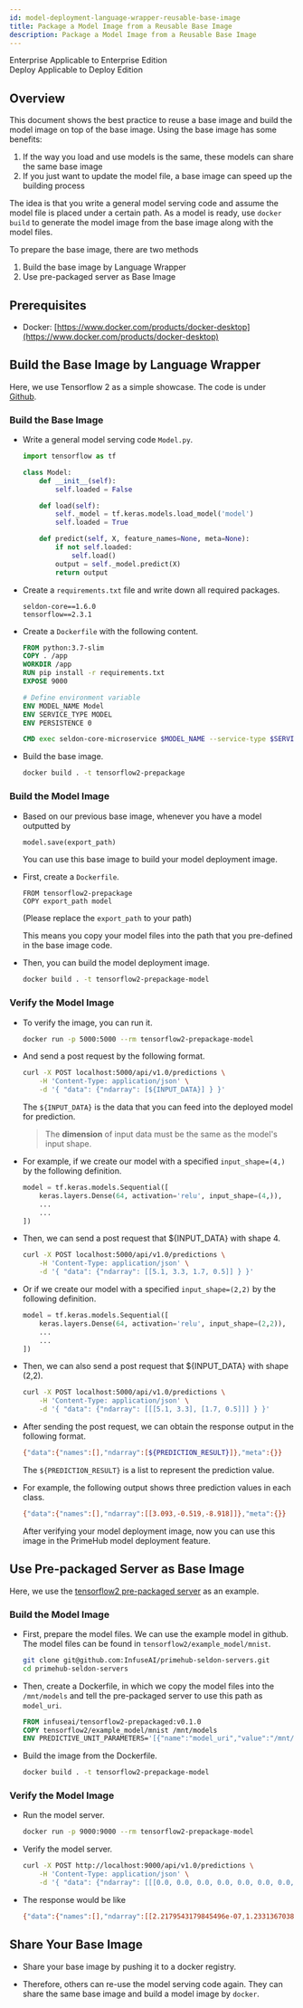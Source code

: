 ```yaml
---
id: model-deployment-language-wrapper-reusable-base-image
title: Package a Model Image from a Reusable Base Image
description: Package a Model Image from a Reusable Base Image
---
```


<div class="label-sect">
  <div class="ee-only tooltip">Enterprise
    <span class="tooltiptext">Applicable to Enterprise Edition</span>
  </div>
  <div class="deploy-only tooltip">Deploy
    <span class="tooltiptext">Applicable to Deploy Edition</span>
  </div>
</div>

## Overview

This document shows the best practice to reuse a base image and build the model image on top of the base image. Using the base image has some benefits:

1. If the way you load and use models is the same, these models can share the same base image
2. If you just want to update the model file, a base image can speed up the building process

The idea is that you write a general model serving code and assume the model file is placed under a certain path. As a model is ready, use `docker build` to generate the model image from the base image along with the model files.

To prepare the base image, there are two methods

1. Build the base image by Language Wrapper
1. Use pre-packaged server as Base Image

## Prerequisites

- Docker: [https://www.docker.com/products/docker-desktop](https://www.docker.com/products/docker-desktop)

## Build the Base Image by Language Wrapper
Here, we use Tensorflow 2 as a simple showcase. The code is under [Github](https://github.com/InfuseAI/model-deployment-examples/tree/master/tensorflow2_prepackage).

### Build the Base Image

- Write a general model serving code `Model.py`.
    ```python
    import tensorflow as tf

    class Model:
        def __init__(self):
            self.loaded = False

        def load(self):
            self._model = tf.keras.models.load_model('model')
            self.loaded = True

        def predict(self, X, feature_names=None, meta=None):
            if not self.loaded:
                self.load()
            output = self._model.predict(X)
            return output
    ```

- Create a `requirements.txt` file and write down all required packages.
    ```text
    seldon-core==1.6.0
    tensorflow==2.3.1
    ```

- Create a `Dockerfile` with the following content.
    ```dockerfile
    FROM python:3.7-slim
    COPY . /app
    WORKDIR /app
    RUN pip install -r requirements.txt
    EXPOSE 9000

    # Define environment variable
    ENV MODEL_NAME Model
    ENV SERVICE_TYPE MODEL
    ENV PERSISTENCE 0

    CMD exec seldon-core-microservice $MODEL_NAME --service-type $SERVICE_TYPE --persistence $PERSISTENCE --access-log
    ```

- Build the base image.
    ```bash
    docker build . -t tensorflow2-prepackage
    ```

### Build the Model Image

- Based on our previous base image, whenever you have a model outputted by
    ```python
    model.save(export_path)
    ```
    You can use this base image to build your model deployment image.

- First, create a `Dockerfile`.
    ```text
    FROM tensorflow2-prepackage
    COPY export_path model
    ```
    (Please replace the `export_path` to your path)

    This means you copy your model files into the path that you pre-defined in the base image code.

- Then, you can build the model deployment image.
    ```bash
    docker build . -t tensorflow2-prepackage-model
    ```

### Verify the Model Image

- To verify the image, you can run it.
    ```bash
    docker run -p 5000:5000 --rm tensorflow2-prepackage-model
    ```

- And send a post request by the following format.
    ```bash
    curl -X POST localhost:5000/api/v1.0/predictions \
        -H 'Content-Type: application/json' \
        -d '{ "data": {"ndarray": [${INPUT_DATA}] } }'
    ```
    The `${INPUT_DATA}` is the data that you can feed into the deployed model for prediction.

    >The **dimension** of input data must be the same as the model's input shape.

- For example, if we create our model with a specified `input_shape=(4,)` by the following definition.
    ```python
    model = tf.keras.models.Sequential([
        keras.layers.Dense(64, activation='relu', input_shape=(4,)),
        ...
        ...
    ])
    ```

- Then, we can send a post request that ${INPUT_DATA} with shape 4.
    ```bash
    curl -X POST localhost:5000/api/v1.0/predictions \
        -H 'Content-Type: application/json' \
        -d '{ "data": {"ndarray": [[5.1, 3.3, 1.7, 0.5]] } }'
    ```

- Or if we create our model with a specified `input_shape=(2,2)` by the following definition.
    ```python
    model = tf.keras.models.Sequential([
        keras.layers.Dense(64, activation='relu', input_shape=(2,2)),
        ...
        ...
    ])
    ```

- Then, we can also send a post request that ${INPUT_DATA} with shape (2,2).
    ```bash
    curl -X POST localhost:5000/api/v1.0/predictions \
        -H 'Content-Type: application/json' \
        -d '{ "data": {"ndarray": [[[5.1, 3.3], [1.7, 0.5]]] } }'
    ```

- After sending the post request, we can obtain the response output in the following format.
    ```bash
    {"data":{"names":[],"ndarray":[${PREDICTION_RESULT}]},"meta":{}}
    ```
    The `${PREDICTION_RESULT}` is a list to represent the prediction value.

- For example, the following output shows three prediction values in each class.
    ```bash
    {"data":{"names":[],"ndarray":[[3.093,-0.519,-8.918]]},"meta":{}}
    ```

    After verifying your model deployment image, now you can use this image in the PrimeHub model deployment feature.

## Use Pre-packaged Server as Base Image

Here, we use the [tensorflow2 pre-packaged server](model-deployment-prepackaged-server-tensorflow2.md) as an example.

### Build the Model Image

- First, prepare the model files. We can use the example model in github. The model files can be found in `tensorflow2/example_model/mnist`.
    ```bash
    git clone git@github.com:InfuseAI/primehub-seldon-servers.git
    cd primehub-seldon-servers
    ```

- Then, create a Dockerfile, in which we copy the model files into the `/mnt/models` and tell the pre-packaged server to use this path as `model_uri`.
    ```dockerfile
    FROM infuseai/tensorflow2-prepackaged:v0.1.0
    COPY tensorflow2/example_model/mnist /mnt/models
    ENV PREDICTIVE_UNIT_PARAMETERS='[{"name":"model_uri","value":"/mnt/models","type":"STRING"}]'
    ```

- Build the image from the Dockerfile.
    ```bash
    docker build . -t tensorflow2-prepackage-model
    ```

### Verify the Model Image
- Run the model server.
    ```bash
    docker run -p 9000:9000 --rm tensorflow2-prepackage-model
    ```

- Verify the model server.
    ```bash
    curl -X POST http://localhost:9000/api/v1.0/predictions \
        -H 'Content-Type: application/json' \
        -d '{ "data": {"ndarray": [[[0.0, 0.0, 0.0, 0.0, 0.0, 0.0, 0.0, 0.0, 0.0, 0.0, 0.0, 0.0, 0.0, 0.0, 0.0, 0.0, 0.0, 0.0, 0.0, 0.0, 0.0, 0.0, 0.0, 0.0, 0.0, 0.0, 0.0, 0.0], [0.0, 0.0, 0.0, 0.0, 0.0, 0.0, 0.0, 0.0, 0.0, 0.0, 0.0, 0.0, 0.0, 0.0, 0.0, 0.0, 0.0, 0.0, 0.0, 0.0, 0.0, 0.0, 0.0, 0.0, 0.0, 0.0, 0.0, 0.0], [0.0, 0.0, 0.0, 0.0, 0.0, 0.0, 0.0, 0.0, 0.0, 0.0, 0.0, 0.0, 0.0, 0.0, 0.0, 0.0, 0.0, 0.0, 0.0, 0.0, 0.0, 0.0, 0.0, 0.0, 0.0, 0.0, 0.0, 0.0], [0.0, 0.0, 0.0, 0.0, 0.0, 0.0, 0.0, 0.0, 0.0, 0.0, 0.0, 0.0, 0.0, 0.0, 0.0, 0.0, 0.0, 0.0, 0.0, 0.0, 0.0, 0.0, 0.0, 0.0, 0.0, 0.0, 0.0, 0.0], [0.0, 0.0, 0.0, 0.0, 0.0, 0.0, 0.0, 0.0, 0.0, 0.0, 0.0, 0.0, 0.0, 0.0, 0.0, 0.0, 0.0, 0.0, 0.0, 0.0, 0.0, 0.0, 0.0, 0.0, 0.0, 0.0, 0.0, 0.0], [0.0, 0.0, 0.0, 0.0, 0.0, 0.0, 0.0, 0.0, 0.0, 0.0, 0.0, 0.0, 0.0, 0.0, 0.0, 0.0, 0.0, 0.0, 0.0, 0.0, 0.0, 0.0, 0.0, 0.0, 0.0, 0.0, 0.0, 0.0], [0.0, 0.0, 0.0, 0.0, 0.0, 0.0, 0.0, 0.0, 0.0, 0.0, 0.0, 0.0, 0.0, 0.0, 0.0, 0.0, 0.0, 0.0, 0.0, 0.0, 0.0, 0.0, 0.0, 0.0, 0.0, 0.0, 0.0, 0.0], [0.0, 0.0, 0.0, 0.0, 0.0, 0.0, 0.32941176470588235, 0.7254901960784313, 0.6235294117647059, 0.592156862745098, 0.23529411764705882, 0.1411764705882353, 0.0, 0.0, 0.0, 0.0, 0.0, 0.0, 0.0, 0.0, 0.0, 0.0, 0.0, 0.0, 0.0, 0.0, 0.0, 0.0], [0.0, 0.0, 0.0, 0.0, 0.0, 0.0, 0.8705882352941177, 0.996078431372549, 0.996078431372549, 0.996078431372549, 0.996078431372549, 0.9450980392156862, 0.7764705882352941, 0.7764705882352941, 0.7764705882352941, 0.7764705882352941, 0.7764705882352941, 0.7764705882352941, 0.7764705882352941, 0.7764705882352941, 0.6666666666666666, 0.20392156862745098, 0.0, 0.0, 0.0, 0.0, 0.0, 0.0], [0.0, 0.0, 0.0, 0.0, 0.0, 0.0, 0.2627450980392157, 0.4470588235294118, 0.2823529411764706, 0.4470588235294118, 0.6392156862745098, 0.8901960784313725, 0.996078431372549, 0.8823529411764706, 0.996078431372549, 0.996078431372549, 0.996078431372549, 0.9803921568627451, 0.8980392156862745, 0.996078431372549, 0.996078431372549, 0.5490196078431373, 0.0, 0.0, 0.0, 0.0, 0.0, 0.0], [0.0, 0.0, 0.0, 0.0, 0.0, 0.0, 0.0, 0.0, 0.0, 0.0, 0.0, 0.06666666666666667, 0.25882352941176473, 0.054901960784313725, 0.2627450980392157, 0.2627450980392157, 0.2627450980392157, 0.23137254901960785, 0.08235294117647059, 0.9254901960784314, 0.996078431372549, 0.41568627450980394, 0.0, 0.0, 0.0, 0.0, 0.0, 0.0], [0.0, 0.0, 0.0, 0.0, 0.0, 0.0, 0.0, 0.0, 0.0, 0.0, 0.0, 0.0, 0.0, 0.0, 0.0, 0.0, 0.0, 0.0, 0.3254901960784314, 0.9921568627450981, 0.8196078431372549, 0.07058823529411765, 0.0, 0.0, 0.0, 0.0, 0.0, 0.0], [0.0, 0.0, 0.0, 0.0, 0.0, 0.0, 0.0, 0.0, 0.0, 0.0, 0.0, 0.0, 0.0, 0.0, 0.0, 0.0, 0.0, 0.08627450980392157, 0.9137254901960784, 1.0, 0.3254901960784314, 0.0, 0.0, 0.0, 0.0, 0.0, 0.0, 0.0], [0.0, 0.0, 0.0, 0.0, 0.0, 0.0, 0.0, 0.0, 0.0, 0.0, 0.0, 0.0, 0.0, 0.0, 0.0, 0.0, 0.0, 0.5058823529411764, 0.996078431372549, 0.9333333333333333, 0.17254901960784313, 0.0, 0.0, 0.0, 0.0, 0.0, 0.0, 0.0], [0.0, 0.0, 0.0, 0.0, 0.0, 0.0, 0.0, 0.0, 0.0, 0.0, 0.0, 0.0, 0.0, 0.0, 0.0, 0.0, 0.23137254901960785, 0.9764705882352941, 0.996078431372549, 0.24313725490196078, 0.0, 0.0, 0.0, 0.0, 0.0, 0.0, 0.0, 0.0], [0.0, 0.0, 0.0, 0.0, 0.0, 0.0, 0.0, 0.0, 0.0, 0.0, 0.0, 0.0, 0.0, 0.0, 0.0, 0.0, 0.5215686274509804, 0.996078431372549, 0.7333333333333333, 0.0196078431372549, 0.0, 0.0, 0.0, 0.0, 0.0, 0.0, 0.0, 0.0], [0.0, 0.0, 0.0, 0.0, 0.0, 0.0, 0.0, 0.0, 0.0, 0.0, 0.0, 0.0, 0.0, 0.0, 0.0, 0.03529411764705882, 0.803921568627451, 0.9725490196078431, 0.22745098039215686, 0.0, 0.0, 0.0, 0.0, 0.0, 0.0, 0.0, 0.0, 0.0], [0.0, 0.0, 0.0, 0.0, 0.0, 0.0, 0.0, 0.0, 0.0, 0.0, 0.0, 0.0, 0.0, 0.0, 0.0, 0.49411764705882355, 0.996078431372549, 0.7137254901960784, 0.0, 0.0, 0.0, 0.0, 0.0, 0.0, 0.0, 0.0, 0.0, 0.0], [0.0, 0.0, 0.0, 0.0, 0.0, 0.0, 0.0, 0.0, 0.0, 0.0, 0.0, 0.0, 0.0, 0.0, 0.29411764705882354, 0.984313725490196, 0.9411764705882353, 0.2235294117647059, 0.0, 0.0, 0.0, 0.0, 0.0, 0.0, 0.0, 0.0, 0.0, 0.0], [0.0, 0.0, 0.0, 0.0, 0.0, 0.0, 0.0, 0.0, 0.0, 0.0, 0.0, 0.0, 0.0, 0.07450980392156863, 0.8666666666666667, 0.996078431372549, 0.6509803921568628, 0.0, 0.0, 0.0, 0.0, 0.0, 0.0, 0.0, 0.0, 0.0, 0.0, 0.0], [0.0, 0.0, 0.0, 0.0, 0.0, 0.0, 0.0, 0.0, 0.0, 0.0, 0.0, 0.0, 0.011764705882352941, 0.796078431372549, 0.996078431372549, 0.8588235294117647, 0.13725490196078433, 0.0, 0.0, 0.0, 0.0, 0.0, 0.0, 0.0, 0.0, 0.0, 0.0, 0.0], [0.0, 0.0, 0.0, 0.0, 0.0, 0.0, 0.0, 0.0, 0.0, 0.0, 0.0, 0.0, 0.14901960784313725, 0.996078431372549, 0.996078431372549, 0.30196078431372547, 0.0, 0.0, 0.0, 0.0, 0.0, 0.0, 0.0, 0.0, 0.0, 0.0, 0.0, 0.0], [0.0, 0.0, 0.0, 0.0, 0.0, 0.0, 0.0, 0.0, 0.0, 0.0, 0.0, 0.12156862745098039, 0.8784313725490196, 0.996078431372549, 0.45098039215686275, 0.00392156862745098, 0.0, 0.0, 0.0, 0.0, 0.0, 0.0, 0.0, 0.0, 0.0, 0.0, 0.0, 0.0], [0.0, 0.0, 0.0, 0.0, 0.0, 0.0, 0.0, 0.0, 0.0, 0.0, 0.0, 0.5215686274509804, 0.996078431372549, 0.996078431372549, 0.20392156862745098, 0.0, 0.0, 0.0, 0.0, 0.0, 0.0, 0.0, 0.0, 0.0, 0.0, 0.0, 0.0, 0.0], [0.0, 0.0, 0.0, 0.0, 0.0, 0.0, 0.0, 0.0, 0.0, 0.0, 0.23921568627450981, 0.9490196078431372, 0.996078431372549, 0.996078431372549, 0.20392156862745098, 0.0, 0.0, 0.0, 0.0, 0.0, 0.0, 0.0, 0.0, 0.0, 0.0, 0.0, 0.0, 0.0], [0.0, 0.0, 0.0, 0.0, 0.0, 0.0, 0.0, 0.0, 0.0, 0.0, 0.4745098039215686, 0.996078431372549, 0.996078431372549, 0.8588235294117647, 0.1568627450980392, 0.0, 0.0, 0.0, 0.0, 0.0, 0.0, 0.0, 0.0, 0.0, 0.0, 0.0, 0.0, 0.0], [0.0, 0.0, 0.0, 0.0, 0.0, 0.0, 0.0, 0.0, 0.0, 0.0, 0.4745098039215686, 0.996078431372549, 0.8117647058823529, 0.07058823529411765, 0.0, 0.0, 0.0, 0.0, 0.0, 0.0, 0.0, 0.0, 0.0, 0.0, 0.0, 0.0, 0.0, 0.0], [0.0, 0.0, 0.0, 0.0, 0.0, 0.0, 0.0, 0.0, 0.0, 0.0, 0.0, 0.0, 0.0, 0.0, 0.0, 0.0, 0.0, 0.0, 0.0, 0.0, 0.0, 0.0, 0.0, 0.0, 0.0, 0.0, 0.0, 0.0]]] } }'
    ```

- The response would be like
    ```bash
    {"data":{"names":[],"ndarray":[[2.2179543179845496e-07,1.2331367038598273e-08,2.5685820219223388e-05,0.0001267448824364692,3.67312957827437e-10,8.802280717645772e-07,1.7313700820253963e-11,0.9998445510864258,5.112406711305084e-07,1.4923076605555252e-06]]},"meta":{}}
    ```

## Share Your Base Image

- Share your base image by pushing it to a docker registry.

- Therefore, others can re-use the model serving code again. They can share the same base image and build a model image by `docker`.

